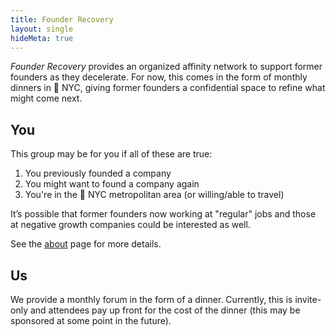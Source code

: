 ```yaml
---
title: Founder Recovery
layout: single
hideMeta: true
---
```


*Founder Recovery* provides an organized affinity network to support former founders as they decelerate.  For now, this comes in the form of monthly dinners in 🗽 NYC, giving former founders a confidential space to refine what might come next.

## You

This group may be for you if all of these are true:

 1. You previously founded a company
 1. You might want to found a company again
 1. You're in the 🗽 NYC metropolitan area (or willing/able to travel)

It’s possible that former founders now working at "regular" jobs and those at negative growth companies could be interested as well.

See the [about](/about) page for more details.

## Us

We provide a monthly forum in the form of a dinner.  Currently, this is invite-only and attendees pay up front for the cost of the dinner (this may be sponsored at some point in the future).
